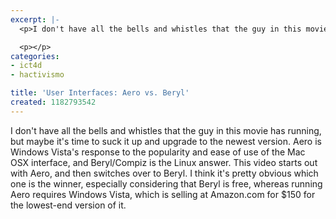 ```yaml
---
excerpt: |-
  <p>I don't have all the bells and whistles that the guy in this movie has running, but maybe it's time to suck it up and upgrade to the newest version.  Aero is Windows Vista's response to the popularity and ease of use of the Mac OSX interface, and Beryl/Compiz is the Linux answer.  This video starts out with Aero, and then switches over to Beryl.  I think it's pretty obvious which one is the winner, especially considering that Beryl is free, whereas running Aero requires Windows Vista, which is selling at Amazon.com for $150 for the lowest-end version of it.</p>

  <p></p>
categories:
- ict4d
- hactivismo

title: 'User Interfaces: Aero vs. Beryl'
created: 1182793542
---
```

<p>I don't have all the bells and whistles that the guy in this movie has running, but maybe it's time to suck it up and upgrade to the newest version.  Aero is Windows Vista's response to the popularity and ease of use of the Mac OSX interface, and Beryl/Compiz is the Linux answer.  This video starts out with Aero, and then switches over to Beryl.  I think it's pretty obvious which one is the winner, especially considering that Beryl is free, whereas running Aero requires Windows Vista, which is selling at Amazon.com for $150 for the lowest-end version of it.</p>

<p></p>
